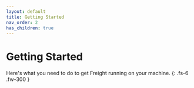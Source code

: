 ```yaml
---
layout: default
title: Getting Started
nav_order: 2
has_children: true
---
```


# Getting Started

Here's what you need to do to get Freight running on your machine.
{: .fs-6 .fw-300 }
